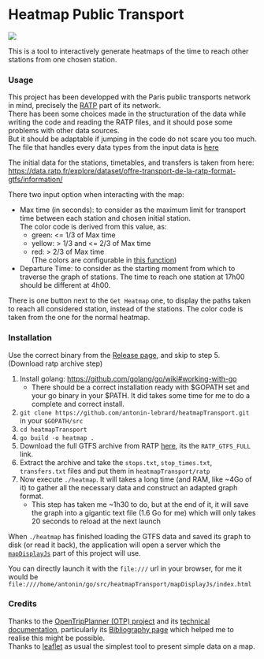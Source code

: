 # Heatmap Public Transport

<a href="https://github.com/antonin-lebrard/heatmapTransport/blob/master/showcase.mp4?raw=true" rel="Presentation of the interface, not usable for blindness affected persons, so I don't know why I write this">![](https://raw.githubusercontent.com/antonin-lebrard/heatmapTransport/master/showcase.gif)</a>

This is a tool to interactively generate heatmaps of the time to reach other stations from one chosen station.

### Usage

This project has been developped with the Paris public transports network in mind, precisely the [RATP](https://www.ratp.fr/) part of its network.<br>
There has been some choices made in the structuration of the data while writing the code and reading the RATP files, and it should pose some problems with other data sources.<br>
But it should be adaptable if jumping in the code do not scare you too much. The file that handles every data types from the input data is [here](https://github.com/antonin-lebrard/heatmapTransport/blob/master/internal/pkg/csvLoading.go)

The initial data for the stations, timetables, and transfers is taken from here: https://data.ratp.fr/explore/dataset/offre-transport-de-la-ratp-format-gtfs/information/

There two input option when interacting with the map:
- Max time (in seconds): to consider as the maximum limit for transport time between each station and chosen initial station.
   <br>The color code is derived from this value, as:
   - green: <= 1/3 of Max time
   - yellow: > 1/3 and <= 2/3 of Max time
   - red: > 2/3 of Max time<br>
   (The colors are configurable in [this function](https://github.com/antonin-lebrard/heatmapTransport/blob/master/mapDisplayJs/utils.js#L28))
- Departure Time: to consider as the starting moment from which to traverse the graph of stations. The time to reach one station at 17h00 should be different at 4h00.

There is one button next to the `Get Heatmap` one, to display the paths taken to reach all considered station, instead of the stations. The color code is taken from the one for the normal heatmap.

### Installation

Use the correct binary from the [Release page](https://github.com/antonin-lebrard/heatmapTransport/releases), and skip to step 5. (Download ratp archive step)

1. Install golang: https://github.com/golang/go/wiki#working-with-go
    - There should be a correct installation ready with $GOPATH set and your go binary in your $PATH. It did takes some time for me to do a complete and correct install.
1. `git clone https://github.com/antonin-lebrard/heatmapTransport.git` in your `$GOPATH/src`
1. `cd heatmapTransport`
1. `go build -o heatmap .`
1. Download the full GTFS archive from RATP [here](https://data.ratp.fr/explore/dataset/offre-transport-de-la-ratp-format-gtfs/information/), its the `RATP_GTFS_FULL` link.
1. Extract the archive and take the `stops.txt`, `stop_times.txt`, `transfers.txt` files and put them in `heatmapTransport/ratp`
1. Now execute `./heatmap`. It will takes a long time (and RAM, like ~4Go of it) to gather all the necessary data and construct an adapted graph format.
   - This step has taken me ~1h30 to do, but at the end of it, it will save the graph into a gigantic text file (1.6 Go for me) which will only takes 20 seconds to reload at the next launch

When `./heatmap` has finished loading the GTFS data and saved its graph to disk (or read it back), the application will open a server which the [`mapDisplayJs`](https://github.com/antonin-lebrard/heatmapTransport/tree/master/mapDisplayJs) part of this project will use.

You can directly launch it with the `file:///` url in your browser, for me it would be `file:////home/antonin/go/src/heatmapTransport/mapDisplayJs/index.html`

### Credits

Thanks to the [OpenTripPlanner (OTP) project](http://www.opentripplanner.org/) and its [technical documentation](http://docs.opentripplanner.org/en/latest), particularly its [Bibliography page](http://docs.opentripplanner.org/en/latest/Bibliography)
which helped me to realise this might be possible.<br>
Thanks to [leaflet](https://leafletjs.com/) as usual the simplest tool to present simple data on a map.


